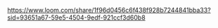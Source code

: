 https://www.loom.com/share/1f96d0456c6f438f928b7244841bba33?sid=93651a67-59e5-4504-9edf-921ccf3d60b8

